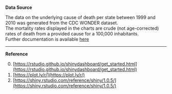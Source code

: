 **Data Source**  

The data on the underlying cause of death per state between 1999 and 2010 
was generated from the CDC WONDER dataset.   
The mortality rates displayed in the charts are crude (not age-corrected) rates of death from a provided cause for a 100,000 inhabitants.  
Further documentation is available [here](https://wonder.cdc.gov/wonder/help/ucd.html)  
  
----
  
**Reference**  
  
0. [https://rstudio.github.io/shinydashboard/get_started.html](https://rstudio.github.io/shinydashboard/get_started.html)
1. [https://plot.ly/r/](https://plot.ly/r/)  
2. [https://shiny.rstudio.com/reference/shiny/1.0.5/](https://shiny.rstudio.com/reference/shiny/1.0.5/)